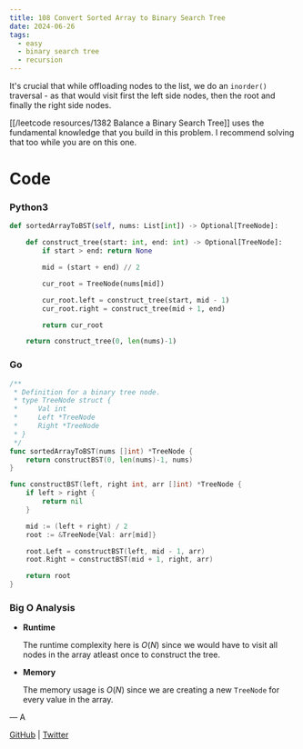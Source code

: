 ```yaml
---
title: 108 Convert Sorted Array to Binary Search Tree
date: 2024-06-26
tags:
  - easy
  - binary search tree
  - recursion
---
```


It's crucial that while offloading nodes to the list, we do an `inorder()` traversal - as that would visit first the left side nodes, then the root and finally the right side nodes.

[[/leetcode resources/1382 Balance a Binary Search Tree]] uses the fundamental knowledge that you build in this problem. I recommend solving that too while you are on this one.

# Code

### Python3

```python
def sortedArrayToBST(self, nums: List[int]) -> Optional[TreeNode]:

    def construct_tree(start: int, end: int) -> Optional[TreeNode]:
        if start > end: return None

        mid = (start + end) // 2

        cur_root = TreeNode(nums[mid])

        cur_root.left = construct_tree(start, mid - 1)
        cur_root.right = construct_tree(mid + 1, end)

        return cur_root

    return construct_tree(0, len(nums)-1)
```

### Go

```go
/**
 * Definition for a binary tree node.
 * type TreeNode struct {
 *     Val int
 *     Left *TreeNode
 *     Right *TreeNode
 * }
 */
func sortedArrayToBST(nums []int) *TreeNode {
    return constructBST(0, len(nums)-1, nums)
}

func constructBST(left, right int, arr []int) *TreeNode {
    if left > right {
        return nil
    }

    mid := (left + right) / 2
    root := &TreeNode{Val: arr[mid]}

    root.Left = constructBST(left, mid - 1, arr)
    root.Right = constructBST(mid + 1, right, arr)

    return root
}
```

### Big O Analysis

- **Runtime**

  The runtime complexity here is $O(N)$ since we would have to visit all nodes in the array atleast once to construct the tree.

- **Memory**

  The memory usage is $O(N)$ since we are creating a new `TreeNode` for every value in the array.

— A

[GitHub](https://github.com/athkdev) | [Twitter](https://twitter.com/athkdev)
